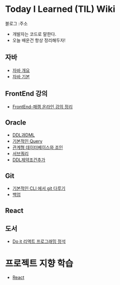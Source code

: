 # Today I Learned (TIL) Wiki

블로그  :주소

- 개발자는 코드로 말한다.
- 오늘 배운건 항상 정리해두자!



## 자바

- [자바 개요](https://github.com/HongyeongJu/TIL/blob/master/Java/%EC%9E%90%EB%B0%94%EA%B0%9C%EC%9A%94.md)
- [자바 기본](https://github.com/HongyeongJu/TIL/blob/master/Java/1.%EC%9E%90%EB%B0%94%EA%B8%B0%EB%B3%B8.md)



## FrontEnd 강의

- [FrontEnd-패캠 온라인 강의 정리](https://github.com/HongyeongJu/TIL/tree/master/FrontEnd)



## Oracle

- [DDL과DML](https://github.com/HongyeongJu/TIL/blob/master/Oracle/DDLDML.md)
- [기본적인 Query](https://github.com/HongyeongJu/TIL/blob/master/Oracle/Query1.md)
- [관계형 데이터베이스와 조인](https://github.com/HongyeongJu/TIL/blob/master/Oracle/Query2.md)
- [서브쿼리](https://github.com/HongyeongJu/TIL/blob/master/Oracle/Query3.md)
- [DDL제약조건추가](https://github.com/HongyeongJu/TIL/blob/master/Oracle/DDL%20%EC%A0%9C%EC%95%BD%EC%A1%B0%EA%B1%B4%20%EC%B6%94%EA%B0%80.md)



## Git

- [기본적인 CLI 에서 git 다루기](https://github.com/HongyeongJu/TIL/blob/master/Git/CLI%EC%B0%BD%EC%97%90%EC%84%9C%20git%20%EC%82%AC%EC%9A%A9%EB%B2%95%20%EB%8B%A4%EB%A4%84%EB%B3%B4%EA%B8%B0.md)
- [백업](https://github.com/HongyeongJu/TIL/blob/master/Git/git%20%EB%B0%B1%EC%97%85%EB%8B%A4%EB%A4%84%EB%B3%B4%EA%B8%B0.md)





## React



## 도서

- [Do it 리액트 프로그래밍 정석](https://github.com/HongyeongJu/TIL/blob/master/%EB%8F%84%EC%84%9C/DoIt%EB%A6%AC%EC%97%91%ED%8A%B8%ED%94%84%EB%A1%9C%EA%B7%B8%EB%9E%98%EB%B0%8D/README.md)



# 프로젝트 지향 학습

- [React]()

